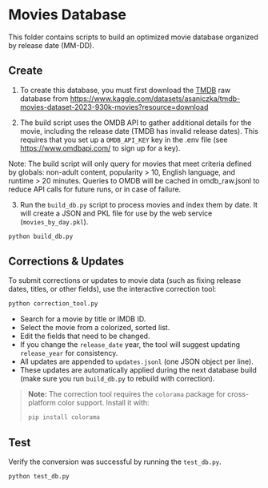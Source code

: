# Movies Database

This folder contains scripts to build an optimized movie database organized by release date (MM-DD).

## Create

1. To create this database, you must first download the [TMDB](https://developer.themoviedb.org/docs/getting-started) raw database from https://www.kaggle.com/datasets/asaniczka/tmdb-movies-dataset-2023-930k-movies?resource=download

2. The build script uses the OMDB API to gather additional details for the movie, including the release date (TMDB has invalid release dates). This requires that you set up a `OMDB_API_KEY` key in the .env file (see https://www.omdbapi.com/ to sign up for a key). 

Note: The build script will only query for movies that meet criteria defined by globals: non-adult content, popularity > 10, English language, and runtime > 20 minutes. Queries to OMDB will be cached in omdb_raw.jsonl to reduce API calls for future runs, or in case of failure.

3. Run the `build_db.py` script to process movies and index them by date. It will create a JSON and PKL file for use by the web service (`movies_by_day.pkl`).

```bash
python build_db.py
```

## Corrections & Updates

To submit corrections or updates to movie data (such as fixing release dates, titles, or other fields), use the interactive correction tool:

```bash
python correction_tool.py
```

- Search for a movie by title or IMDB ID.
- Select the movie from a colorized, sorted list.
- Edit the fields that need to be changed.
- If you change the `release_date` year, the tool will suggest updating `release_year` for consistency.
- All updates are appended to `updates.jsonl` (one JSON object per line).
- These updates are automatically applied during the next database build (make sure you run `build_db.py` to rebuild with correction).

> **Note:** The correction tool requires the `colorama` package for cross-platform color support. Install it with:
> ```bash
> pip install colorama
> ```

## Test

Verify the conversion was successful by running the `test_db.py`.

```bash
python test_db.py
```


